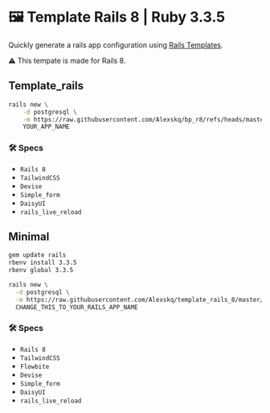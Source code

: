 # 🖼️ Template Rails 8 | Ruby 3.3.5

Quickly generate a rails app configuration using [Rails Templates](http://guides.rubyonrails.org/rails_application_templates.html).

⚠️ This tempate is made for Rails 8.

## Template_rails

```bash
rails new \
    -d postgresql \
    -m https://raw.githubusercontent.com/Alexskq/bp_r8/refs/heads/master/template_rails.rb \
    YOUR_APP_NAME

```

### 🛠️ Specs

- ```Rails 8```
- ```TailwindCSS```
- ```Devise```
- ```Simple_form```
- ```DaisyUI```
- ```rails_live_reload```

## Minimal

```sh
gem update rails
rbenv install 3.3.5
rbenv global 3.3.5
```

```bash
rails new \
  -d postgresql \
  -m https://raw.githubusercontent.com/Alexskq/template_rails_8/master/minimal.rb \
  CHANGE_THIS_TO_YOUR_RAILS_APP_NAME
```

### 🛠️ Specs

- ```Rails 8```
- ```TailwindCSS```
- ```Flowbite```
- ```Devise```
- ```Simple_form```
- ```DaisyUI```
- ```rails_live_reload```
